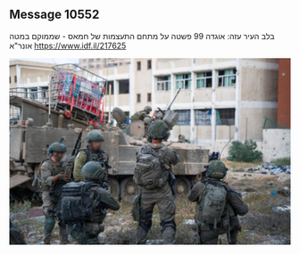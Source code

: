 ## Message 10552

בלב העיר עזה:
אוגדה 99 פשטה על מתחם התעצמות של חמאס - שממוקם במטה אונר"א
https://www.idf.il/217625

![Photo](10552/10552_photo.jpg)
